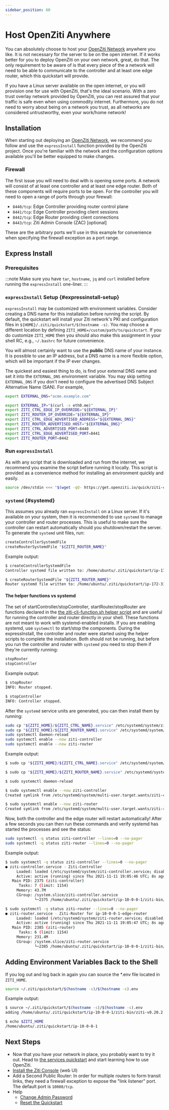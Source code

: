 ```yaml
---
sidebar_position: 60
---
```


# Host OpenZiti Anywhere

You can absolutely choose to host your [OpenZiti Network](../../introduction/index.mdx) anywhere you like.
It is not necessary for the server to be on the open internet. If it works better for you to deploy OpenZiti on your
own network, great, do that.  The only requirement to be aware of is that every piece of the a network will need to be able to communicate to the controller and at least one edge router, which this quickstart will provide.

If you have a Linux server available on the open internet, or you will provision one for use with OpenZiti, that's the
ideal scenario. With a zero trust overlay network provided by OpenZiti, you can rest assured that your traffic is safe even when using commodity internet. Furthermore, you do not need to worry about being on a network you trust, as all networks are considered untrustworthy, even your work/home network!

## Installation

When starting out deploying an [OpenZiti Network](../../introduction/index.mdx), we recommend you follow
and use the `expressInstall` function provided by the OpenZiti project. Once you're familiar with the network and
the configuration options available you'll be better equipped to make changes.

### Firewall

The first issue you will need to deal with is opening some ports. A network will consist of at least one controller and
at least one edge router. Both of these components will require ports to be open. For the controller you will need to
open a range of ports through your firewall:

- `8440/tcp`: Edge Controller providing router control plane
- `8441/tcp`: Edge Controller providing client sessions
- `8442/tcp`: Edge Router providing client connections
- `8443/tcp`: Ziti Admin Console (ZAC) [optional]

These are the arbitrary ports we'll use in this example for convenience when specifying the firewall exception as a port range.

## Express Install

### Prerequisites

:::note
Make sure you have `tar`, `hostname`, `jq` and `curl` installed before running the `expressInstall` one-liner.
:::

### `expressInstall` Setup {#expressinstall-setup}

`expressInstall` may be customized with environment variables. Consider creating a DNS name for this installation before running the script. By default, the
quickstart will install your Ziti network's PKI and configuration files in `${HOME}/.ziti/quickstart/$(hostname -s)`. You may choose a different location by defining `ZITI_HOME=/custom/path/to/quickstart`. If you do customize `ZITI_HOME` then you should also make this assignment in your shell RC, e.g., `~/.bashrc` for future convenience.

You will almost certainly want to use the **public** DNS name
of your instance. It is possible to use an IP address, but a DNS name is a more flexible option, which will be important if the IP ever changes.

The quickest and easiest thing to do, is find your external DNS name and set it into the `EXTERNAL_DNS` environment
variable. You may skip setting `EXTERNAL_DNS` if you don't need to configure the advertised DNS Subject Alternative Name (SAN). For example,

```bash
export EXTERNAL_DNS="acme.example.com"
```

```bash
export EXTERNAL_IP="$(curl -s eth0.me)"       
export ZITI_CTRL_EDGE_IP_OVERRIDE="${EXTERNAL_IP}"
export ZITI_ROUTER_IP_OVERRIDE="${EXTERNAL_IP}"
export ZITI_CTRL_EDGE_ADVERTISED_ADDRESS="${EXTERNAL_DNS}"
export ZITI_ROUTER_ADVERTISED_HOST="${EXTERNAL_DNS}"
export ZITI_CTRL_ADVERTISED_PORT=8440
export ZITI_CTRL_EDGE_ADVERTISED_PORT=8441
export ZITI_ROUTER_PORT=8442
```

### Run `expressInstall`

As with any script that is downloaded and run from the internet, we recommend you examine 
the script before running it locally. This script is provided as a convenience
method for installing an environment quickly and easily.

```bash
source /dev/stdin <<< "$(wget -qO- https://get.openziti.io/quick/ziti-cli-functions.sh)"; expressInstall
```

### `systemd` {#systemd}

This assumes you already ran `expressInstall` on a Linux server. If it's available on your system, then it is recommended to use `systemd` to manage your controller and router processes. This
is useful to make sure the controller can restart automatically should you shutdown/restart the server. To generate the `systemd` unit files, run:

```bash
createControllerSystemdFile
createRouterSystemdFile "${ZITI_ROUTER_NAME}"
```

Example output:

```bash
$ createControllerSystemdFile
Controller systemd file written to: /home/ubuntu/.ziti/quickstart/ip-172-31-23-18/ip-172-31-23-18-edge-controller.service

$ createRouterSystemdFile "${ZITI_ROUTER_NAME}"
Router systemd file written to: /home/ubuntu/.ziti/quickstart/ip-172-31-23-18/ip-172-31-23-18-edge-router.service
```

#### The helper functions vs systemd

The set of startController/stopController, startRouter/stopRouter are functions declared in the 
[the ziti-cli-function.sh helper script](https://get.openziti.io/quick/ziti-cli-functions.sh) and are useful for running
the controller and router directly in your shell. These functions are not meant to work with systemd-enabled installs. If
you are enabling systemd, use `systemctl` to start/stop the components. During the expressInstall, the controller and router
were started using the helper scripts to complete the installation. Both should not be running, but before you run the 
controller and router with `systemd` you need to stop them if they're currently running:

```bash
stopRouter 
stopController 
```

Example output:

```bash
$ stopRouter 
INFO: Router stopped.

$ stopController 
INFO: Controller stopped.
```

After the `systemd` service units are generated, you can then install them by running:

```bash
sudo cp "${ZITI_HOME}/${ZITI_CTRL_NAME}.service" /etc/systemd/system/ziti-controller.service
sudo cp "${ZITI_HOME}/${ZITI_ROUTER_NAME}.service" /etc/systemd/system/ziti-router.service
sudo systemctl daemon-reload
sudo systemctl enable --now ziti-controller
sudo systemctl enable --now ziti-router
```

Example output:

```bash
$ sudo cp "${ZITI_HOME}/${ZITI_CTRL_NAME}.service" /etc/systemd/system/ziti-controller.service

$ sudo cp "${ZITI_HOME}/${ZITI_ROUTER_NAME}.service" /etc/systemd/system/ziti-router.service

$ sudo systemctl daemon-reload

$ sudo systemctl enable --now ziti-controller
Created symlink from /etc/systemd/system/multi-user.target.wants/ziti-controller.service to /etc/systemd/system/ziti-controller.service.

$ sudo systemctl enable --now ziti-router
Created symlink from /etc/systemd/system/multi-user.target.wants/ziti-router.service to /etc/systemd/system/ziti-router.service.
```

Now, both the controller and the edge router will restart automatically!  After a few seconds you can then run these
commands and verify systemd has started the processes and see the status:

```bash
sudo systemctl -q status ziti-controller --lines=0 --no-pager
sudo systemctl -q status ziti-router --lines=0 --no-pager
```

Example output:

```bash
$ sudo systemctl -q status ziti-controller --lines=0 --no-pager
● ziti-controller.service - Ziti-Controller
     Loaded: loaded (/etc/systemd/system/ziti-controller.service; disabled; vendor preset: enabled)
     Active: active (running) since Thu 2021-11-11 19:05:46 UTC; 8s ago
   Main PID: 2375 (ziti-controller)
      Tasks: 7 (limit: 1154)
     Memory: 43.7M
     CGroup: /system.slice/ziti-controller.service
             └─2375 /home/ubuntu/.ziti/quickstart/ip-10-0-0-1/ziti-bin/ziti-v0.22.11/ziti-controller run /home/ubuntu/.ziti/quickstart/ip-10-0-0-1/co…

$ sudo systemctl -q status ziti-router --lines=0 --no-pager
● ziti-router.service - Ziti-Router for ip-10-0-0-1-edge-router
     Loaded: loaded (/etc/systemd/system/ziti-router.service; disabled; vendor preset: enabled)
     Active: active (running) since Thu 2021-11-11 19:05:47 UTC; 8s ago
   Main PID: 2385 (ziti-router)
      Tasks: 6 (limit: 1154)
     Memory: 231.4M
     CGroup: /system.slice/ziti-router.service
             └─2385 /home/ubuntu/.ziti/quickstart/ip-10-0-0-1/ziti-bin/ziti-v0.22.11/ziti-router run /home/ubuntu/.ziti/quickstart/ip-10-0-0-1/ip-10…
```

## Adding Environment Variables Back to the Shell

If you log out and log back in again you can source the *.env file located in `ZITI_HOME`.

```bash
source ~/.ziti/quickstart/$(hostname -s)/$(hostname -s).env
```

Example output:

```bash
$ source ~/.ziti/quickstart/$(hostname -s)/$(hostname -s).env
adding /home/ubuntu/.ziti/quickstart/ip-10-0-0-1/ziti-bin/ziti-v0.20.2 to the path

$ echo $ZITI_HOME
/home/ubuntu/.ziti/quickstart/ip-10-0-0-1
```

## Next Steps

- Now that you have your network in place, you probably want to try it out. Head to
[the services quickstart](../services/index.md) and start learning how to use OpenZiti.
- [Install the Ziti Console](../zac/index.md) (web UI)
- Add a Second Public Router: In order for multiple routers to form transit links, they need a firewall exception to expose the "link listener" port. The default port is `10080/tcp`.
- Help
  - [Change Admin Password](./help/change-admin-password.md)
  - [Reset the Quickstart](./help/reset-quickstart.md)
